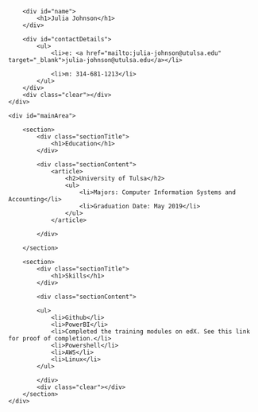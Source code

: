 <html>
<head>
<title>Julia Johnson - Technical Resume</title>

</head>
<body id="top">
<div id="cv" class="instaFade">
	<div class="mainDetails">
		

		<div id="name">
			<h1>Julia Johnson</h1>
		</div>
		
		<div id="contactDetails">
			<ul>
				<li>e: <a href="mailto:julia-johnson@utulsa.edu" target="_blank">julia-johnson@utulsa.edu</a></li>
				
				<li>m: 314-681-1213</li>
			</ul>
		</div>
		<div class="clear"></div>
	</div>
	
	<div id="mainArea">
		
		<section>
			<div class="sectionTitle">
				<h1>Education</h1>
			</div>
			
			<div class="sectionContent">
				<article>
					<h2>University of Tulsa</h2>
					<ul>
						<li>Majors: Computer Information Systems and Accounting</li>
						<li>Graduation Date: May 2019</li>
					</ul>
				</article>
				
			</div>
			
		</section>
		
		<section>
			<div class="sectionTitle">
				<h1>Skills</h1>
			</div>
			
			<div class="sectionContent">
			
			<ul>
				<li>Github</li>
				<li>PowerBI</li>
				<li>Completed the training modules on edX. See this link for proof of completion.</li>
				<li>Powershell</li>
				<li>AWS</li>
				<li>Linux</li>
			</ul>
				
			</div>
			<div class="clear"></div>
		</section>	
	</div>
</div>
</body>
</html>
